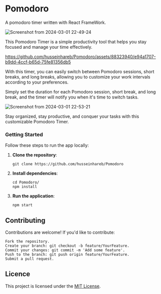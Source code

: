 # Pomodoro
A pomodoro timer written with React FrameWork.

![Screenshot from 2024-03-01 22-49-24](https://github.com/husseinhareb/Pomodoro/assets/88323940/35a99174-235f-4038-b05f-f1807fc2c053)


This Pomodoro Timer is a simple productivity tool that helps you stay focused and manage your time effectively.



https://github.com/husseinhareb/Pomodoro/assets/88323940/e94a1707-b9dd-4ccf-b65d-75fe81356db5

With this timer, you can easily switch between Pomodoro sessions, short breaks, and long breaks, allowing you to customize your work intervals according to your preferences.

Simply set the duration for each Pomodoro session, short break, and long break, and the timer will notify you when it's time to switch tasks.

![Screenshot from 2024-03-01 22-53-21](https://github.com/husseinhareb/Pomodoro/assets/88323940/ed32ff14-36b1-4092-99da-1068c43bf21b)


Stay organized, stay productive, and conquer your tasks with this customizable Pomodoro Timer.


### Getting Started



Follow these steps to run the app locally:

1. **Clone the repository**:

    ```
    git clone https://github.com/husseinhareb/Pomodoro
    ```

2. **Install dependencies**:

    ```
    cd Pomodoro/
    npm install
    ```

3. **Run the application**:

    ```
    npm start
    ```

## Contributing

Contributions are welcome! If you'd like to contribute:

    Fork the repository.
    Create your branch: git checkout -b feature/YourFeature.
    Commit your changes: git commit -m 'Add some feature'.
    Push to the branch: git push origin feature/YourFeature.
    Submit a pull request.

## Licence

This project is licensed under the [MIT License](https://github.com/husseinhareb/Pomodoro/blob/main/LICENSE).



